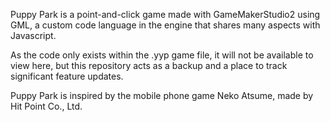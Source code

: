 Puppy Park is a point-and-click game made with GameMakerStudio2 using GML, a custom code language in the engine that shares many aspects with Javascript.

As the code only exists within the .yyp game file, it will not be available to view here, but this repository acts as a backup and a place to track significant feature updates.

Puppy Park is inspired by the mobile phone game Neko Atsume, made by Hit Point Co., Ltd.
